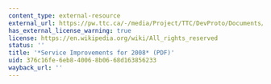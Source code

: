 ```yaml
---
content_type: external-resource
external_url: https://pw.ttc.ca/-/media/Project/TTC/DevProto/Documents/Home/Public-Meetings/Board/2008/April-23/Service_Improvements_For_2008.pdf
has_external_license_warning: true
license: https://en.wikipedia.org/wiki/All_rights_reserved
status: ''
title: '*Service Improvements for 2008* (PDF)'
uid: 376c16fe-6eb8-4006-8b06-68d163856233
wayback_url: ''
---
```

